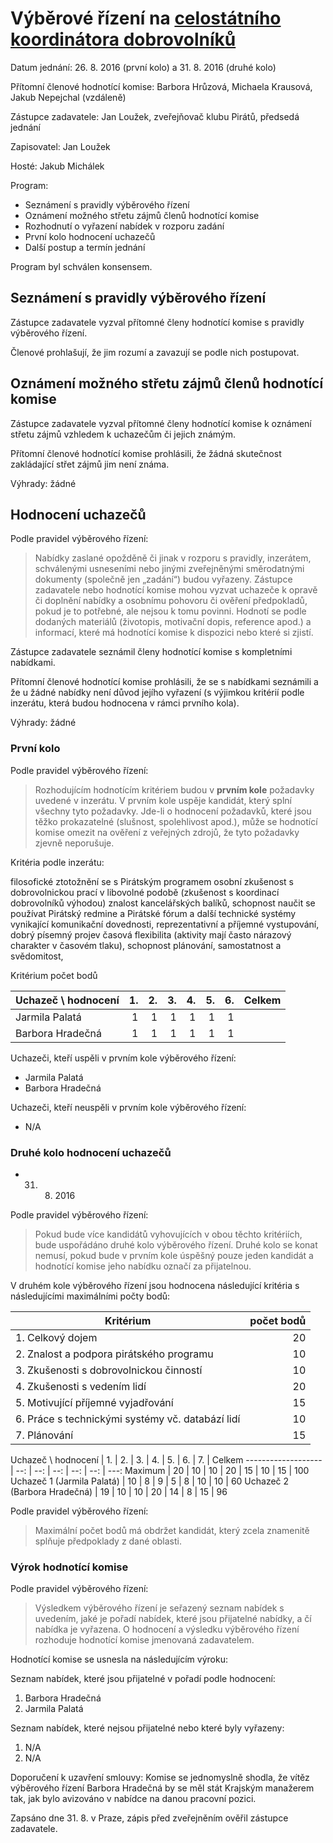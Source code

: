 # Výběrové řízení na [celostátního koordinátora dobrovolníků](https://github.com/pirati-cz/KlubPraha/tree/master/vyberka/celostatni-koordinator-dobrovolniku)

Datum jednání: 26. 8. 2016 (první kolo) a 31. 8. 2016 (druhé kolo)

Přítomní členové hodnotící komise: Barbora Hrůzová, Michaela Krausová, Jakub Nepejchal (vzdáleně)

Zástupce zadavatele: Jan Loužek, zveřejňovač klubu Pirátů, předsedá jednání

Zapisovatel: Jan Loužek

Hosté: Jakub Michálek

Program:

* Seznámení s pravidly výběrového řízení
* Oznámení možného střetu zájmů členů hodnotící komise
* Rozhodnutí o vyřazení nabídek v rozporu zadání
* První kolo hodnocení uchazečů
* Další postup a termín jednání

Program byl schválen konsensem.

## Seznámení s pravidly výběrového řízení

Zástupce zadavatele vyzval přítomné členy hodnotící komise s pravidly výběrového řízení. 

Členové prohlašují, že jim rozumí a zavazují se podle nich postupovat.

## Oznámení možného střetu zájmů členů hodnotící komise

Zástupce zadavatele vyzval přítomné členy hodnotící komise k oznámení střetu zájmů vzhledem k uchazečům či jejich známým. 

Přítomní členové hodnotící komise prohlásili, že žádná skutečnost zakládající střet zájmů jim není známa.

Výhrady: žádné

## Hodnocení uchazečů

Podle pravidel výběrového řízení:

> Nabídky zaslané opožděně či jinak v rozporu s pravidly, inzerátem, schválenými usneseními nebo jinými zveřejněnými směrodatnými dokumenty (společně jen „zadání“) budou vyřazeny. Zástupce zadavatele nebo hodnotící komise mohou vyzvat uchazeče k opravě či doplnění nabídky a osobnímu pohovoru či ověření předpokladů, pokud je to potřebné, ale nejsou k tomu povinni. Hodnotí se podle dodaných materiálů (životopis, motivační dopis, reference apod.) a informací, které má hodnotící komise k dispozici nebo které si zjistí.

Zástupce zadavatele seznámil členy hodnotící komise s kompletními nabídkami.

Přítomní členové hodnotící komise prohlásili, že se s nabídkami seznámili a že u žádné nabídky není důvod jejího vyřazení (s výjimkou kritérií podle inzerátu, která budou hodnocena v rámci prvního kola).

Výhrady: žádné

### První kolo

Podle pravidel výběrového řízení:

> Rozhodujícím hodnotícím kritériem budou v **prvním kole** požadavky uvedené v inzerátu. V prvním kole uspěje kandidát, který splní všechny tyto požadavky. Jde-li o hodnocení požadavků, které jsou těžko prokazatelné (slušnost, spolehlivost apod.), může se hodnotící komise omezit na ověření z veřejných zdrojů, že tyto požadavky zjevně neporušuje.

Kritéria podle inzerátu:
    
filosofické ztotožnění se s Pirátským programem
osobní zkušenost s dobrovolnickou prací v libovolné podobě (zkušenost s koordinací dobrovolníků výhodou)
znalost kancelářských balíků, schopnost naučit se používat Pirátský redmine a Pirátské fórum a další technické systémy
vynikající komunikační dovednosti, reprezentativní a příjemné vystupování, dobrý písemný projev
časová flexibilita (aktivity mají často nárazový charakter v časovém tlaku),
schopnost plánování, samostatnost a svědomitost,
 
Kritérium počet bodů

Uchazeč \ hodnocení | 1. | 2. | 3. | 4. | 5. | 6. | Celkem
------------------- | --: | --: | --: | --: | --: | --: | --: |
Jarmila Palatá| 1 | 1 | 1 | 1 | 1 | 1 |
Barbora Hradečná| 1 | 1 | 1 | 1 | 1 | 1 |

Uchazeči, kteří uspěli v prvním kole výběrového řízení:

* Jarmila Palatá
* Barbora Hradečná

Uchazeči, kteří neuspěli v prvním kole výběrového řízení:

* N/A

### Druhé kolo hodnocení uchazečů

* 31. 8. 2016

Podle pravidel výběrového řízení:

> Pokud bude více kandidátů vyhovujících v obou těchto kritériích, bude uspořádáno druhé kolo výběrového řízení. Druhé kolo se konat nemusí, pokud bude v prvním kole úspěšný pouze jeden kandidát a hodnotící komise jeho nabídku označí za přijatelnou. 

V druhém kole výběrového řízení jsou hodnocena následující kritéria s následujícími maximálními počty bodů:
    
Kritérium | počet bodů
--------- | ---------:
1. Celkový dojem | 20
2. Znalost a podpora pirátského programu | 10
3. Zkušenosti s dobrovolnickou činností | 10
4. Zkušenosti s vedením lidí | 20
5. Motivující příjemné vyjadřování | 15
6. Práce s technickými systémy vč. databází lidí | 10
7. Plánování | 15

Uchazeč \ hodnocení |  1. |  2. |  3. |  4. |  5. | 6. | 7. | Celkem
------------------- | --: | --: | --: | --: | --: | ---: 
Maximum  | 20 | 10 | 10 | 20 | 15 | 10 | 15 | 100 
Uchazeč 1 (Jarmila Palatá) | 10 | 8 | 9 | 5 | 8 | 10 | 10 | 60
Uchazeč 2 (Barbora Hradečná) | 19 | 10 | 10 | 20 | 14 | 8 | 15 | 96

Podle pravidel výběrového řízení:

> Maximální počet bodů má obdržet kandidát, který zcela znamenitě splňuje předpoklady z dané oblasti. 

### Výrok hodnotící komise

Podle pravidel výběrového řízení:

> Výsledkem výběrového řízení je seřazený seznam nabídek s uvedením, jaké je pořadí nabídek, které jsou přijatelné nabídky, a čí nabídka je vyřazena. O hodnocení a výsledku výběrového řízení rozhoduje hodnotící komise jmenovaná zadavatelem. 

Hodnotící komise se usnesla na následujícím výroku:

Seznam nabídek, které jsou přijatelné v pořadí podle hodnocení:

1. Barbora Hradečná
2. Jarmila Palatá

Seznam nabídek, které nejsou přijatelné nebo které byly vyřazeny:

1. N/A
2. N/A

Doporučení k uzavření smlouvy: Komise se jednomyslně shodla, že vítěz výběrového řízení Barbora Hradečná by se měl stát Krajským manažerem tak, jak bylo avizováno v nabídce na danou pracovní pozici.

Zapsáno dne 31. 8. v Praze, zápis před zveřejněním ověřil zástupce zadavatele.

